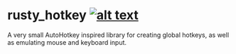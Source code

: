 # rusty_hotkey [![alt text](https://docs.rs/rusty_hotkey/badge.svg)](https://docs.rs/rusty_hotkey)
A very small AutoHotkey inspired library for creating global hotkeys, as well as emulating mouse and keyboard input.